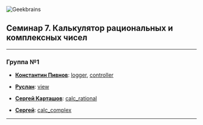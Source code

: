 ![Geekbrains](https://frontend-scripts.hb.bizmrg.com/unique-hf/svg/logo_gb_dark_mobile.svg)
## Семинар 7. Калькулятор рациональных и комплексных чисел

---

### Группа №1
* [**Константин Пивнов**](https://gb.ru/users/1215073):
[logger](https://github.com/vaproloff/sem07-calc/blob/main/logger.py),
[controller](https://github.com/vaproloff/sem07-calc/blob/main/controller.py)

* [**Руслан**](https://gb.ru/users/3100909):
[view](https://github.com/vaproloff/sem07-calc/blob/main/view.py)

* [**Сергей Карташов**](https://gb.ru/users/7683636):
[calc_rational](https://github.com/vaproloff/sem07-calc/blob/main/calc_rational.py)

* [**Сергей**](https://gb.ru/users/3838021):
[calc_complex](https://github.com/vaproloff/sem07-calc/blob/main/calc_complex.py)

---
